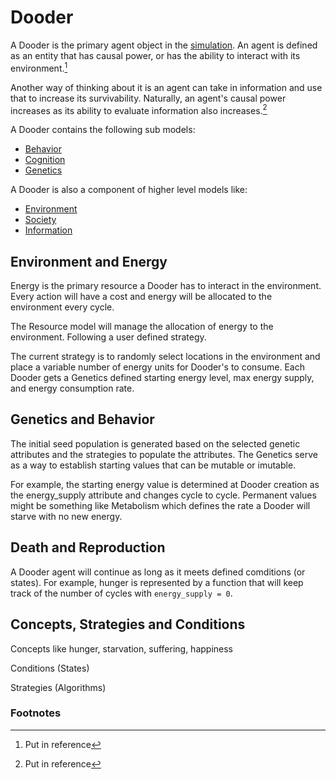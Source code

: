 # Dooder

A Dooder is the primary agent object in the [simulation](Simulation.md). An agent is defined as an entity that has causal power, or has the ability to interact with its environment.[^1]

Another way of thinking about it is an agent can take in information and use that to increase its survivability. Naturally, an agent's causal power increases as its ability to evaluate information also increases.[^2]


A Dooder contains the following sub models:  

- [Behavior](Behavior.md)
- [Cognition](Cognition.md)
- [Genetics](Genetics.md)


A Dooder is also a component of higher level models like:  

- [Environment](Environment.md)
- [Society](Society.md)
- [Information](Information.md)


## Environment and Energy

Energy is the primary resource a Dooder has to interact in the environment. Every action will have a cost and energy will be allocated to the environment every cycle.

The Resource model will manage the allocation of energy to the environment. Following a user defined strategy.

The current strategy is to randomly select locations in the environment and place a variable number of energy units for Dooder's to consume. Each Dooder gets a Genetics defined starting energy level, max energy supply, and energy consumption rate.



## Genetics and Behavior

The initial seed population is generated based on the selected genetic attributes and the strategies to populate the attributes. The Genetics serve as a way to establish starting values that can be mutable or imutable.

For example, the starting energy value is determined at Dooder creation as the energy_supply attribute and changes cycle to cycle. Permanent values might be something like Metabolism which defines the rate a Dooder will starve with no new energy.



## Death and Reproduction

A Dooder agent will continue as long as it meets defined comditions (or states). For example, hunger is represented by a function that will keep track of the number of cycles with `energy_supply = 0`.




## Concepts, Strategies and Conditions

Concepts like hunger, starvation, suffering, happiness

Conditions (States)

Strategies (Algorithms)




### Footnotes
[^1]: Put in reference
[^2]: Put in reference
